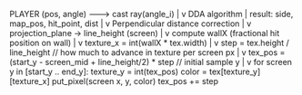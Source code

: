  PLAYER (pos, angle)  --->  cast ray(angle_i)
                                   |
                                   v
                             DDA algorithm
                                   |
                         result: side, map_pos, hit_point, dist
                                   |
                                   v
                       Perpendicular distance correction
                                   |
                                   v
                      projection_plane → line_height (screen)
                                   |
                                   v
               compute wallX (fractional hit position on wall)
                                   |
                                   v
                      texture_x = int(wallX * tex.width)
                                   |
                                   v
       step = tex.height / line_height   // how much to advance in texture per screen px
                                   |
                                   v
       tex_pos = (start_y - screen_mid + line_height/2) * step   // initial sample y
                                   |
                                   v
   for screen y in [start_y .. end_y]:
       texture_y = int(tex_pos)
       color = tex[texture_y][texture_x]
       put_pixel(screen x, y, color)
       tex_pos += step
